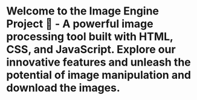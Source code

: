 # Welcome to the Image Engine Project 🚀 - A powerful image processing tool built with HTML, CSS, and JavaScript. Explore our innovative features and unleash the potential of image manipulation and download the images.
